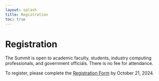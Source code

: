 ```yaml
---
layout: splash
title: Registration
toc: true
---
```


<h1>Registration</h1>

The Summit is open to academic faculty, students, industry computing professionals, and government officials. There is no fee for attendance.

To register, please complete the <a href="https://forms.office.com/r/7KMjcgvsU2">Registration Form</a> by October 21, 2024.